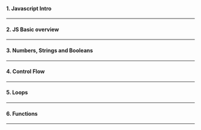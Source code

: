 #### 1. Javascript Intro

---

#### 2. JS Basic overview

---

#### 3. Numbers, Strings and Booleans

---

#### 4. Control Flow

---

#### 5. Loops

---

#### 6. Functions

---
